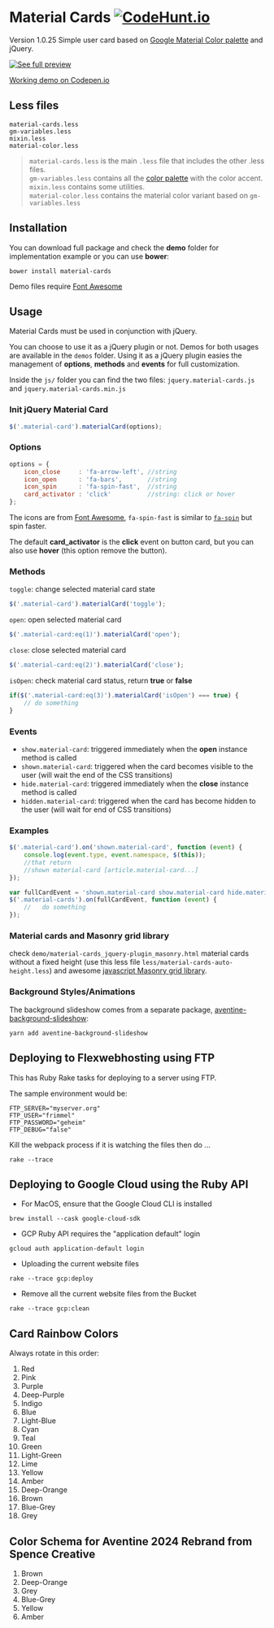Material Cards [![CodeHunt.io](https://img.shields.io/badge/vote-codehunt.io-02AFD1.svg)](http://codehunt.io/sub/responsive-material-card/?utm_source=badge&utm_medium=badge&utm_campaign=pr-badge)   
==============
Version 1.0.25
Simple user card based on [Google Material Color palette](https://www.google.com/design/spec/style/color.html#color-color-palette) and jQuery.

[![See full preview](http://u.lorenzoferrara.net/marlenesco/material-card/card-preview.jpg)](http://codepen.io/marlenesco/full/NqOozj/)

[Working demo on Codepen.io](http://codepen.io/marlenesco/full/NqOozj/)

Less files
----
    material-cards.less
    gm-variables.less
    mixin.less
    material-color.less
 
> `material-cards.less` is the main `.less` file that includes the other .less files.  
> `gm-variables.less` contains all the [color palette](https://www.google.com/design/spec/style/color.html#color-color-palette) with the color accent.  
> `mixin.less` contains some utilities.  
> `material-color.less` contains the material color variant based on `gm-variables.less`

Installation
----
You can download full package and check the **demo** folder for implementation example or you can use **bower**:

    bower install material-cards
    
Demo files require [Font Awesome](http://fortawesome.github.io/Font-Awesome/)

Usage
----
Material Cards must be used in conjunction with jQuery.

You can choose to use it as a jQuery plugin or not. Demos for both usages are available in the `demos` folder. Using it as a jQuery plugin easies the management of **options**, **methods** and **events** for full customization.

Inside the `js/` folder you can find the two files: `jquery.material-cards.js` and `jquery.material-cards.min.js`

### Init jQuery Material Card

```javascript
$('.material-card').materialCard(options);
```

### Options

```javascript
options = {
    icon_close	   : 'fa-arrow-left', //string
    icon_open	   : 'fa-bars',       //string
    icon_spin	   : 'fa-spin-fast',  //string
    card_activator : 'click'          //string: click or hover
};
```

The icons are from [Font Awesome](http://fortawesome.github.io/Font-Awesome/), `fa-spin-fast` is similar to [`fa-spin`](http://fortawesome.github.io/Font-Awesome/examples/#animated) but spin faster.  

The default **card_activator** is the **click** event on button card, but you can also use **hover** (this option remove the button).

### Methods

`toggle`: change selected material card state

```javascript
$('.material-card').materialCard('toggle');
```
    
`open`: open selected material card

```javascript
$('.material-card:eq(1)').materialCard('open');
```

`close`: close selected material card

```javascript
$('.material-card:eq(2)').materialCard('close');
```
   
`isOpen`: check material card status, return **true** or **false**

```javascript
if($('.material-card:eq(3)').materialCard('isOpen') === true) {
	// do something
}
```

### Events

* `show.material-card`: triggered immediately when the **open** instance method is called
* `shown.material-card`: triggered when the card becomes visible to the user (will wait the end of the CSS transitions)
* `hide.material-card`: triggered immediately when the **close** instance method is called
* `hidden.material-card`: triggered when the card has become hidden to the user (will wait for end of CSS transitions)

### Examples

```javascript
$('.material-card').on('shown.material-card', function (event) {
    console.log(event.type, event.namespace, $(this));
    //that return
    //shown material-card [article.material-card...]
});
```

```javascript
var fullCardEvent = 'shown.material-card show.material-card hide.material-cards hidden.material-cards';
$('.material-cards').on(fullCardEvent, function (event) {
	//   do something
});
```
### Material cards and Masonry grid library
check `demo/material-cards_jquery-plugin_masonry.html` material cards without a fixed height (use this less file `less/material-cards-auto-height.less`) and awesome [javascript Masonry grid library](http://masonry.desandro.com/).

### Background Styles/Animations
The background slideshow comes from a separate package, [aventine-background-slideshow](https://github.com/aventinesolutions/aventine-background-slideshow):

```shell
yarn add aventine-background-slideshow
```

## Deploying to Flexwebhosting using FTP

This has Ruby Rake tasks for deploying to a server using FTP.

The sample environment would be:

```
FTP_SERVER="myserver.org"
FTP_USER="frimmel"
FTP_PASSWORD="geheim"
FTP_DEBUG="false"
```
Kill the webpack process if it is watching the files then do ...
```shell
rake --trace
```
## Deploying to Google Cloud using the Ruby API
* For MacOS, ensure that the Google Cloud CLI is installed
```shell
brew install --cask google-cloud-sdk
```
* GCP Ruby API requires the "application default" login
```shell
gcloud auth application-default login
```
* Uploading the current website files
```shell
rake --trace gcp:deploy
```
* Remove all the current website files from the Bucket
```shell
rake --trace gcp:clean
```
## Card Rainbow Colors
Always rotate in this order:
1. Red
2. Pink
3. Purple
4. Deep-Purple
5. Indigo
6. Blue
7. Light-Blue
8. Cyan
9. Teal
10. Green
11. Light-Green
12. Lime
13. Yellow
14. Amber
15. Deep-Orange
16. Brown
17. Blue-Grey
18. Grey

## Color Schema for Aventine 2024 Rebrand from Spence Creative
1. Brown
2. Deep-Orange
3. Grey
4. Blue-Grey
5. Yellow
6. Amber



